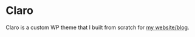 # Claro

Claro is a custom WP theme that I built from scratch for [my website/blog](http://alonsogarciapablo.com/?utm_source=github).


